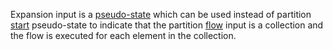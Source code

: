 Expansion input is a [pseudo-state](PseudoState.html) which can be used instead of partition [start](Start.html) pseudo-state
to indicate that the partition [flow](Flow.html) input is a collection and the flow is executed for each element in the collection.